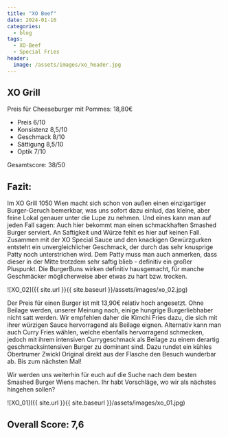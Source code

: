 ```yaml
---
title: "XO Beef"
date: 2024-01-16
categories:
  - blog
tags:
  - XO-Beef
  - Special Fries
header:
  image: /assets/images/xo_header.jpg
---
```


## XO Grill
Preis für Cheeseburger mit Pommes: 18,80€
- Preis 6/10
- Konsistenz 8,5/10
- Geschmack 8/10
- Sättigung 8,5/10
- Optik 7/10

Gesamtscore: 38/50

## Fazit:
Im XO Grill 1050 Wien macht sich schon von außen einen einzigartiger Burger-Geruch bemerkbar, was uns sofort dazu einlud, das kleine, aber feine Lokal genauer unter die Lupe zu nehmen. Und eines kann man auf jeden Fall sagen: Auch hier bekommt man einen schmackhaften Smashed Burger serviert. An Saftigkeit und Würze fehlt es hier auf keinen Fall. Zusammen mit der XO Special Sauce und den knackigen Gewürzgurken entsteht ein unvergleichlicher Geschmack, der durch das sehr knusprige Patty noch unterstrichen wird. Dem Patty muss man auch anmerken, dass dieser in der Mitte trotzdem sehr saftig blieb - definitiv ein großer Pluspunkt. Die BurgerBuns wirken definitiv hausgemacht, für manche Geschmäcker möglicherweise aber etwas zu hart bzw. trocken.

![XO_02]({{ site.url }}{{ site.baseurl }}/assets/images/xo_02.jpg)

Der Preis für einen Burger ist mit 13,90€ relativ hoch angesetzt. Ohne Beilage werden, unserer Meinung nach, einige hungrige Burgerliebhaber nicht satt werden. Wir empfehlen daher die Kimchi Fries dazu, die sich mit ihrer würzigen Sauce hervorragend als Beilage eignen. Alternativ kann man auch Curry Fries wählen, welche ebenfalls hervorragend schmecken, jedoch mit ihrem intensiven Currygeschmack als Beilage zu einem derartig geschmacksintensiven Burger zu dominant sind. Dazu rundet ein kühles Obertrumer Zwickl Original direkt aus der Flasche den Besuch wunderbar ab. Bis zum nächsten Mal!

Wir werden uns weiterhin für euch auf die Suche nach dem besten Smashed Burger Wiens machen. Ihr habt Vorschläge, wo wir als nächstes hingehen sollen? 

![XO_01]({{ site.url }}{{ site.baseurl }}/assets/images/xo_01.jpg)

## Overall Score: 7,6
